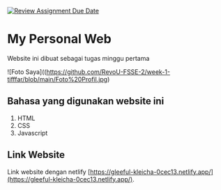 [![Review Assignment Due Date](https://classroom.github.com/assets/deadline-readme-button-24ddc0f5d75046c5622901739e7c5dd533143b0c8e959d652212380cedb1ea36.svg)](https://classroom.github.com/a/l9v8sNrv)


# My Personal Web
Website ini dibuat sebagai tugas minggu pertama

![Foto Saya]((https://github.com/RevoU-FSSE-2/week-1-tifffar/blob/main/Foto%20Profil.jpg)

## Bahasa yang digunakan website ini

1. HTML
2. CSS
3. Javascript

## Link Website

Link website dengan netlify [https://gleeful-kleicha-0cec13.netlify.app/](https://gleeful-kleicha-0cec13.netlify.app/).
